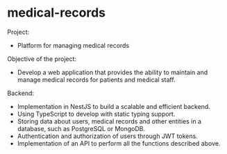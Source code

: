 # medical-records
Project: 
  - Platform for managing medical records
    
Objective of the project:
  - Develop a web application that provides the ability to maintain and manage medical records for patients and medical staff.

Backend:
  - Implementation in NestJS to build a scalable and efficient backend.
  - Using TypeScript to develop with static typing support.
  - Storing data about users, medical records and other entities in a database, such as PostgreSQL or MongoDB.
  - Authentication and authorization of users through JWT tokens.
  - Implementation of an API to perform all the functions described above.

